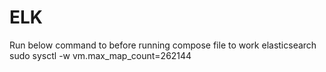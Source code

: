 # ELK
Run below command to before running compose file to work elasticsearch
sudo sysctl -w vm.max_map_count=262144
